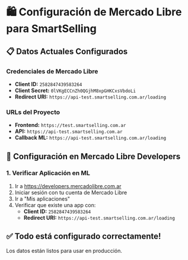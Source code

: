 # 🛍️ Configuración de Mercado Libre para SmartSelling

## 📋 Datos Actuales Configurados

### Credenciales de Mercado Libre
- **Client ID:** `2582847439583264`
- **Client Secret:** `0lVKgECCnZh0QGjhM8xpGHKCxsVbdoLi`
- **Redirect URI:** `https://api-test.smartselling.com.ar/loading`

### URLs del Proyecto
- **Frontend:** `https://test.smartselling.com.ar`
- **API:** `https://api-test.smartselling.com.ar`
- **Callback ML:** `https://api-test.smartselling.com.ar/loading`

## 🔧 Configuración en Mercado Libre Developers

### 1. Verificar Aplicación en ML
1. Ir a https://developers.mercadolibre.com.ar
2. Iniciar sesión con tu cuenta de Mercado Libre
3. Ir a "Mis aplicaciones" 
4. Verificar que existe una app con:
   - **Client ID:** `2582847439583264`
   - **Redirect URI:** `https://api-test.smartselling.com.ar/loading`

## ✅ Todo está configurado correctamente!

Los datos están listos para usar en producción.
